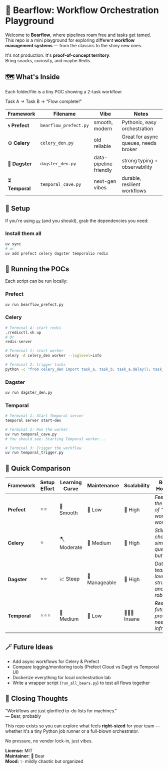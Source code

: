 # 🐻 Bearflow: Workflow Orchestration Playground

Welcome to **Bearflow**, where pipelines roam free and tasks get tamed.  
This repo is a mini playground for exploring different **workflow management systems** — from the classics to the shiny new ones.  

It's not production. It's **proof-of-concept territory**.  
Bring snacks, curiosity, and maybe Redis.  

## 🗺️ What's Inside

Each folder/file is a tiny POC showing a 2-task workflow:

Task A → Task B → "Flow complete!"

| Framework | Filename | Vibe | Notes |
|------------|-----------|------|-------|
| 🌀 **Prefect** | `bearflow_prefect.py` | smooth, modern | Pythonic, easy orchestration |
| ⚙️ **Celery** | `celery_den.py` | old reliable | Great for async queues, needs broker |
| 🧩 **Dagster** | `dagster_den.py` | data-pipeline friendly | strong typing + observability |
| ⏳ **Temporal** | `temporal_cave.py` | next-gen vibes | durable, resilient workflows |

## 🧰 Setup

If you're using [`uv`](https://github.com/astral-sh/uv) (and you should), grab the dependencies you need:

### Install them all

```bash
uv sync
# or
uv add prefect celery dagster temporalio redis
```

## 🧪 Running the POCs

Each script can be run locally:

### Prefect

```bash
uv run bearflow_prefect.py
```

### Celery

```bash
# Terminal A: start redis
./redisctl.sh up
# Or
redis-server

# Terminal 1: start worker
celery -A celery_den worker --loglevel=info

# Terminal 2: trigger tasks
python -c "from celery_den import task_a, task_b; task_a.delay(); task_b.delay()"
```

### Dagster

```bash
uv run dagster_den.py
```

### Temporal

```bash
# Terminal 1: Start Temporal server
temporal server start-dev

# Terminal 2: Run the worker
uv run temporal_cave.py
# You should see: Starting Temporal worker...

# Terminal 3: Trigger the workflow
uv run temporal_trigger.py
```

## 🧠 Quick Comparison

| Framework    | Setup Effort | Learning Curve | Maintenance   | Scalability   | Bear's Hot Take                                    |
| ------------ | ------------ | -------------- | ------------- | ------------- | -------------------------------------------------- |
| **Prefect**  | ⭐⭐           | 🧩 Smooth      | 🌿 Low        | 🚀 High       | *Feels like the future of "just works" workflows*  |
| **Celery**   | ⭐            | 🪓 Moderate    | 🧱 Medium     | 🚀 High       | *Still the champ for simple queues, but dusty*     |
| **Dagster**  | ⭐⭐           | 📈 Steep       | 🌱 Manageable | 🚀 High       | *Data teams love it — structured and robust*       |
| **Temporal** | ⭐⭐⭐          | 🧩 Medium      | 🌿 Low        | 🚀🚀🚀 Insane | *Resilient, future-proof, but needs infra love*    |

## 🪄 Future Ideas

* Add async workflows for Celery & Prefect
* Compare logging/monitoring tools (Prefect Cloud vs Dagit vs Temporal UI)
* Dockerize everything for local orchestration lab
* Write a wrapper script (`run_all_bears.py`) to test all flows together

## 🐻 Closing Thoughts

"Workflows are just glorified to-do lists for machines."  
— Bear, probably

This repo exists so you can explore what feels **right-sized** for your team — whether it's a tiny Python job runner or a full-blown orchestrator.

No pressure, no vendor lock-in, just vibes.

**License:** MIT  
**Maintainer:** 🧸 Bear  
**Mood:** ✨ mildly chaotic but organized

<br>
